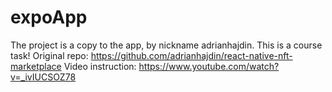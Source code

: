 # expoApp
The project is a copy to the app, by nickname adrianhajdin.
This is a course task!
Original repo:
https://github.com/adrianhajdin/react-native-nft-marketplace
Video instruction:
https://www.youtube.com/watch?v=_ivIUCSOZ78
